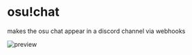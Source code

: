 # osu!chat
makes the osu chat appear in a discord channel via webhooks

![preview](https://i.imgur.com/ALYCeIA.png)
